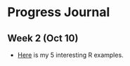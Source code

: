 # Progress Journal

## Week 2 (Oct 10)

+ [Here](files/URA_homework_1.html) is my 5 interesting R examples. 
